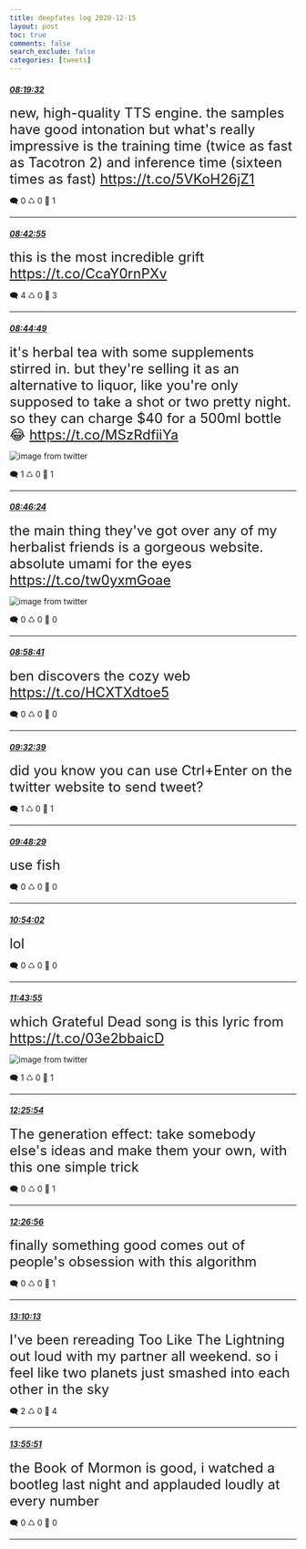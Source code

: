 ```yaml
---
title: deepfates log 2020-12-15
layout: post
toc: true
comments: false
search_exclude: false
categories: [tweets]
---
```



#### <a href = "https://twitter.com/deepfates/status/1338866288689467395">*08:19:32*</a>

<font size="5">new, high-quality TTS engine.   the samples have good intonation but what's really impressive is the training time (twice as fast as Tacotron 2) and inference time (sixteen times as fast)   https://t.co/5VKoH26jZ1</font>



🗨️ 0 ♺ 0 🤍  1   

---
    
#### <a href = "https://twitter.com/deepfates/status/1338872173172318213">*08:42:55*</a>

<font size="5">this is the most incredible grift   https://t.co/CcaY0rnPXv</font>



🗨️ 4 ♺ 0 🤍  3   

---
    
#### <a href = "https://twitter.com/deepfates/status/1338872650840551424">*08:44:49*</a>

<font size="5">it's herbal tea with some supplements stirred in. but they're selling it as an alternative to liquor, like you're only supposed to take a shot or two pretty night.  so they can charge $40 for a 500ml bottle 😂  https://t.co/MSzRdfiiYa</font>

![image from twitter](/images/EpShlLpW8AAE6Y5.jpg)


🗨️ 1 ♺ 0 🤍  1   

---
    
#### <a href = "https://twitter.com/deepfates/status/1338873048305381376">*08:46:24*</a>

<font size="5">the main thing they've got over any of my herbalist friends is a gorgeous website. absolute umami for the eyes  https://t.co/tw0yxmGoae</font>

![image from twitter](/images/EpSh8QKXMAEDWak.jpg)


🗨️ 0 ♺ 0 🤍  0   

---
    
#### <a href = "https://twitter.com/deepfates/status/1338876140421853184">*08:58:41*</a>

<font size="5">ben discovers the cozy web   https://t.co/HCXTXdtoe5</font>



🗨️ 0 ♺ 0 🤍  0   

---
    
#### <a href = "https://twitter.com/deepfates/status/1338884687301931012">*09:32:39*</a>

<font size="5">did you know you can use Ctrl+Enter on the twitter website to send tweet?</font>



🗨️ 1 ♺ 0 🤍  1   

---
    
#### <a href = "https://twitter.com/deepfates/status/1338888674059169792">*09:48:29*</a>

<font size="5">use fish</font>



🗨️ 0 ♺ 0 🤍  0   

---
    
#### <a href = "https://twitter.com/deepfates/status/1338905170558636032">*10:54:02*</a>

<font size="5">lol</font>



🗨️ 0 ♺ 0 🤍  0   

---
    
#### <a href = "https://twitter.com/deepfates/status/1338917721329848324">*11:43:55*</a>

<font size="5">which Grateful Dead song is this lyric from  https://t.co/03e2bbaicD</font>

![image from twitter](/images/EpTKkjoUcAEb5KE.jpg)


🗨️ 1 ♺ 0 🤍  1   

---
    
#### <a href = "https://twitter.com/deepfates/status/1338928288169820161">*12:25:54*</a>

<font size="5">The generation effect: take somebody else's ideas and make them your own, with this one simple trick</font>



🗨️ 0 ♺ 0 🤍  1   

---
    
#### <a href = "https://twitter.com/deepfates/status/1338928549462360066">*12:26:56*</a>

<font size="5">finally something good comes out of people's obsession with this algorithm</font>



🗨️ 0 ♺ 0 🤍  1   

---
    
#### <a href = "https://twitter.com/deepfates/status/1338939438936719360">*13:10:13*</a>

<font size="5">I've been rereading Too Like The Lightning out loud with my partner all weekend. so i feel like two planets just smashed into each other in the sky</font>



🗨️ 2 ♺ 0 🤍  4   

---
    
#### <a href = "https://twitter.com/deepfates/status/1338950922676953088">*13:55:51*</a>

<font size="5">the Book of Mormon is good, i watched a bootleg last night and applauded loudly at every number</font>



🗨️ 0 ♺ 0 🤍  0   

---
    
            

